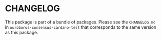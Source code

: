 # CHANGELOG

This package is part of a bundle of packages. Please see the `CHANGELOG.md` in
`ouroboros-consensus-cardano-test` that corresponds to the same version as this
package.


